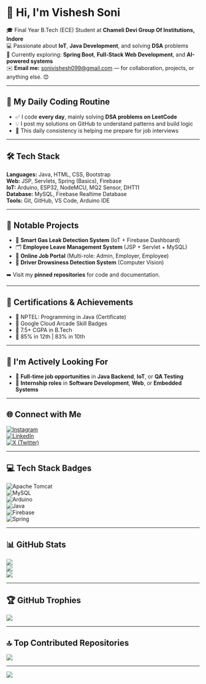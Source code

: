 # 👋 Hi, I'm Vishesh Soni

🎓 Final Year B.Tech (ECE) Student at **Chameli Devi Group Of Institutions, Indore**  
💻 Passionate about **IoT**, **Java Development**, and solving **DSA** problems  
🌱 Currently exploring: **Spring Boot**, **Full-Stack Web Development**, and **AI-powered systems**  
✉️ **Email me:** sonivishesh099@gmail.com — for collaboration, projects, or anything else. 😊

---

## 🚀 My Daily Coding Routine

- ✅ I code **every day**, mainly solving **DSA problems on LeetCode**
- 💡 I post my solutions on GitHub to understand patterns and build logic
- 🔁 This daily consistency is helping me prepare for job interviews

---

## 🛠️ Tech Stack

**Languages:** Java, HTML, CSS, Bootstrap  
**Web:** JSP, Servlets, Spring (Basics), Firebase  
**IoT:** Arduino, ESP32, NodeMCU, MQ2 Sensor, DHT11  
**Database:** MySQL, Firebase Realtime Database  
**Tools:** Git, GitHub, VS Code, Arduino IDE

---

## 📂 Notable Projects

- 🚨 **Smart Gas Leak Detection System** (IoT + Firebase Dashboard)  
- 🗂️ **Employee Leave Management System** (JSP + Servlet + MySQL)  
- 💼 **Online Job Portal** (Multi-role: Admin, Employer, Employee)  
- 🛑 **Driver Drowsiness Detection System** (Computer Vision)

➡️ Visit my **pinned repositories** for code and documentation.

---

## 📜 Certifications & Achievements

- 🏅 NPTEL: Programming in Java (Certificate)  
- 🎯 Google Cloud Arcade Skill Badges  
- 🧠 7.5+ CGPA in B.Tech  
- 💯 85% in 12th | 83% in 10th

---

## 💼 I'm Actively Looking For

- 🎯 **Full-time job opportunities** in **Java Backend**, **IoT**, or **QA Testing**  
- 🤝 **Internship roles** in **Software Development**, **Web**, or **Embedded Systems**

---

## 🌐 Connect with Me

[![Instagram](https://img.shields.io/badge/Instagram-%23E4405F.svg?style=for-the-badge&logo=Instagram&logoColor=white)](https://instagram.com/Vishesh_Saraf_Soni)  
[![LinkedIn](https://img.shields.io/badge/LinkedIn-%230077B5.svg?style=for-the-badge&logo=linkedin&logoColor=white)](https://www.linkedin.com/in/vishesh-soni-254122254/)  
[![X (Twitter)](https://img.shields.io/badge/X-black.svg?style=for-the-badge&logo=X&logoColor=white)](https://x.com/saraf_vishu)

---

## 💻 Tech Stack Badges

![Apache Tomcat](https://img.shields.io/badge/apache%20tomcat-%23F8DC75.svg?style=for-the-badge&logo=apache-tomcat&logoColor=black)  
![MySQL](https://img.shields.io/badge/mysql-4479A1.svg?style=for-the-badge&logo=mysql&logoColor=white)  
![Arduino](https://img.shields.io/badge/-Arduino-00979D?style=for-the-badge&logo=Arduino&logoColor=white)  
![Java](https://img.shields.io/badge/java-%23ED8B00.svg?style=for-the-badge&logo=openjdk&logoColor=white)  
![Firebase](https://img.shields.io/badge/firebase-%23039BE5.svg?style=for-the-badge&logo=firebase)  
![Spring](https://img.shields.io/badge/spring-%236DB33F.svg?style=for-the-badge&logo=spring&logoColor=white)

---

## 📊 GitHub Stats

![](https://github-readme-stats.vercel.app/api?username=Vishesh-techno&theme=dark&hide_border=false&include_all_commits=true&count_private=true)<br/>
![](https://streak-stats.demolab.com/?user=Vishesh-techno&theme=dark&hide_border=false)<br/>
![](https://github-readme-stats.vercel.app/api/top-langs/?username=Vishesh-techno&theme=dark&hide_border=false&layout=compact)

---

## 🏆 GitHub Trophies

![](https://github-profile-trophy.vercel.app/?username=Vishesh-techno&theme=radical&no-frame=false&no-bg=false&margin-w=4)

---

## 🔝 Top Contributed Repositories

![](https://github-contributor-stats.vercel.app/api?username=Vishesh-techno&limit=5&theme=dark&combine_all_yearly_contributions=true)

---

[![](https://visitcount.itsvg.in/api?id=Vishesh-techno&icon=0&color=0)](https://visitcount.itsvg.in)

<!-- Proudly created with GPRM ( https://gprm.itsvg.in ) -->
